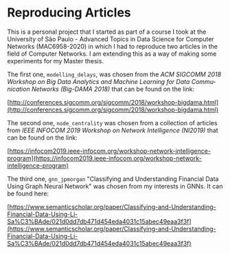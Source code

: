 # Reproducing Articles

This is a personal project that I started as part of a course I took at the University of São Paulo - Advanced Topics in Data Science for Computer Networks (MAC6958-2020) in which I had to reproduce two articles in the field of Computer Networks. I am extending this as a way of making some experiments for my Master thesis.

The first one, `modelling_delays`, was chosen from the _ACM SIGCOMM 2018 Workshop on Big Data Analytics and Machine Learning for Data Commu-nication Networks (Big-DAMA 2018)_ that can be found on the link:

[http://conferences.sigcomm.org/sigcomm/2018/workshop-bigdama.html](http://conferences.sigcomm.org/sigcomm/2018/workshop-bigdama.html)

The second one, `node_centrality` was chosen from a collection of articles from _IEEE INFOCOM 2019 Workshop on Network Intelligence (NI2019)_ that can be found on the link:

[https://infocom2019.ieee-infocom.org/workshop-network-intelligence-program](https://infocom2019.ieee-infocom.org/workshop-network-intelligence-program)

The third one, `gnn_jpmorgan` "Classifying and Understanding Financial Data
Using Graph Neural Network" was chosen from my interests in GNNs. It can be found here:

[https://www.semanticscholar.org/paper/Classifying-and-Understanding-Financial-Data-Using-Li-Sa%C3%BAde/021d0dd7db471d454eda4031c15abec49eaa3f3f](https://www.semanticscholar.org/paper/Classifying-and-Understanding-Financial-Data-Using-Li-Sa%C3%BAde/021d0dd7db471d454eda4031c15abec49eaa3f3f)
